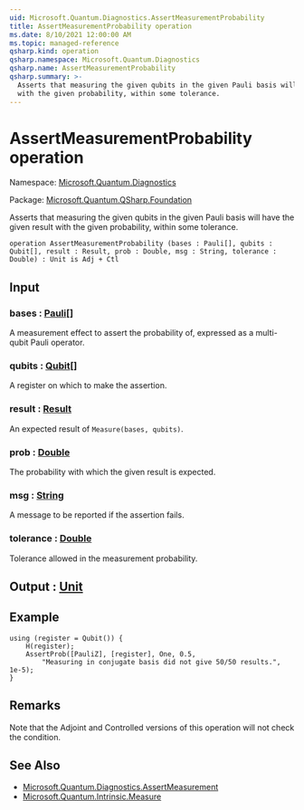 ```yaml
---
uid: Microsoft.Quantum.Diagnostics.AssertMeasurementProbability
title: AssertMeasurementProbability operation
ms.date: 8/10/2021 12:00:00 AM
ms.topic: managed-reference
qsharp.kind: operation
qsharp.namespace: Microsoft.Quantum.Diagnostics
qsharp.name: AssertMeasurementProbability
qsharp.summary: >-
  Asserts that measuring the given qubits in the given Pauli basis will have the given result
  with the given probability, within some tolerance.
---
```


# AssertMeasurementProbability operation

Namespace: [Microsoft.Quantum.Diagnostics](xref:Microsoft.Quantum.Diagnostics)

Package: [Microsoft.Quantum.QSharp.Foundation](https://nuget.org/packages/Microsoft.Quantum.QSharp.Foundation)


Asserts that measuring the given qubits in the given Pauli basis will have the given resultwith the given probability, within some tolerance.

```qsharp
operation AssertMeasurementProbability (bases : Pauli[], qubits : Qubit[], result : Result, prob : Double, msg : String, tolerance : Double) : Unit is Adj + Ctl
```


## Input

### bases : [Pauli](xref:microsoft.quantum.qsharp.valueliterals#pauli-literals)[]

A measurement effect to assert the probability of, expressed as amulti-qubit Pauli operator.


### qubits : [Qubit](xref:microsoft.quantum.qsharp.valueliterals#qubit-literals)[]

A register on which to make the assertion.


### result : [Result](xref:microsoft.quantum.qsharp.valueliterals#result-literal)

An expected result of `Measure(bases, qubits)`.


### prob : [Double](xref:microsoft.quantum.qsharp.valueliterals#double-literals)

The probability with which the given result is expected.


### msg : [String](xref:microsoft.quantum.qsharp.valueliterals#string-literals)

A message to be reported if the assertion fails.


### tolerance : [Double](xref:microsoft.quantum.qsharp.valueliterals#double-literals)

Tolerance allowed in the measurement probability.



## Output : [Unit](xref:microsoft.quantum.qsharp.valueliterals#unit-literal)



## Example

```qsharpusing (register = Qubit()) {    H(register);    AssertProb([PauliZ], [register], One, 0.5,        "Measuring in conjugate basis did not give 50/50 results.", 1e-5);}```

## Remarks

Note that the Adjoint and Controlled versions of this operation will notcheck the condition.

## See Also

- [Microsoft.Quantum.Diagnostics.AssertMeasurement](xref:Microsoft.Quantum.Diagnostics.AssertMeasurement)
- [Microsoft.Quantum.Intrinsic.Measure](xref:Microsoft.Quantum.Intrinsic.Measure)